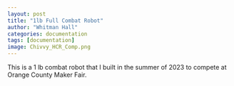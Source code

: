 ```yaml
---
layout: post
title: "1lb Full Combat Robot"
author: "Whitman Hall"
categories: documentation
tags: [documentation]
image: Chivvy_HCR_Comp.png
---
```

This is a 1 lb combat robot that I built in the summer of 2023 to compete at Orange County Maker Fair.
